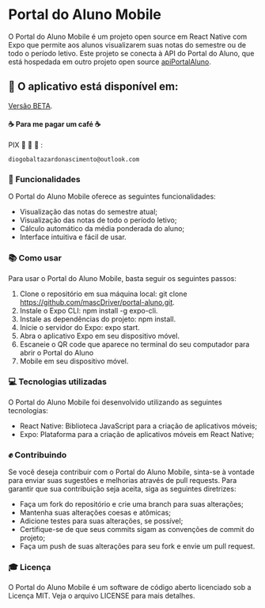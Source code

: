 # Portal do Aluno Mobile

O Portal do Aluno Mobile é um projeto open source em React Native com Expo que permite aos alunos visualizarem suas notas do semestre ou de todo o período letivo. Este projeto se conecta à API do Portal do Aluno, que está hospedada em outro projeto open source [apiPortalAluno](https://github.com/mascDriver/apiPortalAluno).


## :iphone:	 O aplicativo está disponível em:
[Versão BETA](https://github.com/mascDriver/portal-aluno/releases/tag/0.0.2).

#### :coffee: Para me pagar um café :coffee:
PIX :money_with_wings: :money_with_wings: :money_with_wings: : 
```
diogobaltazardonascimento@outlook.com
```

### :rocket: Funcionalidades

O Portal do Aluno Mobile oferece as seguintes funcionalidades:

* Visualização das notas do semestre atual;
* Visualização das notas de todo o período letivo;
* Cálculo automático da média ponderada do aluno;
* Interface intuitiva e fácil de usar.


### :books: Como usar

Para usar o Portal do Aluno Mobile, basta seguir os seguintes passos:

1. Clone o repositório em sua máquina local: git clone https://github.com/mascDriver/portal-aluno.git.
2. Instale o Expo CLI: npm install -g expo-cli.
3. Instale as dependências do projeto: npm install.
4. Inicie o servidor do Expo: expo start.
5. Abra o aplicativo Expo em seu dispositivo móvel.
6. Escaneie o QR code que aparece no terminal do seu computador para abrir o Portal do Aluno
7. Mobile em seu dispositivo móvel.


### :computer: Tecnologias utilizadas


O Portal do Aluno Mobile foi desenvolvido utilizando as seguintes tecnologias:

* React Native: Biblioteca JavaScript para a criação de aplicativos móveis;
* Expo: Plataforma para a criação de aplicativos móveis em React Native;


### :fist: Contribuindo

Se você deseja contribuir com o Portal do Aluno Mobile, sinta-se à vontade para enviar suas sugestões e melhorias através de pull requests. Para garantir que sua contribuição seja aceita, siga as seguintes diretrizes:

* Faça um fork do repositório e crie uma branch para suas alterações;
* Mantenha suas alterações coesas e atômicas;
* Adicione testes para suas alterações, se possível;
* Certifique-se de que seus commits sigam as convenções de commit do projeto;
* Faça um push de suas alterações para seu fork e envie um pull request.

### :mortar_board: Licença

O Portal do Aluno Mobile é um software de código aberto licenciado sob a Licença MIT. Veja o arquivo LICENSE para mais detalhes.
